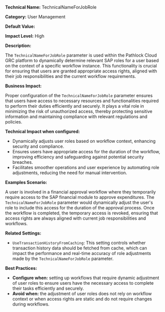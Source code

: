 **Technical Name:** TechnicalNameForJobRole

**Category:** User Management

**Default Value:** 

**Impact Level:** High

**Description:**

The `TechnicalNameForJobRole` parameter is used within the Pathlock Cloud GRC platform to dynamically determine relevant SAP roles for a user based on the context of a specific workflow instance. This functionality is crucial for ensuring that users are granted appropriate access rights, aligned with their job responsibilities and the current workflow requirements.

**Business Impact:**

Proper configuration of the `TechnicalNameForJobRole` parameter ensures that users have access to necessary resources and functionalities required to perform their duties efficiently and securely. It plays a vital role in minimizing the risk of unauthorized access, thereby protecting sensitive information and maintaining compliance with relevant regulations and policies.

**Technical Impact when configured:**

- Dynamically adjusts user roles based on workflow context, enhancing security and compliance.
- Ensures users have appropriate access for the duration of the workflow, improving efficiency and safeguarding against potential security breaches.
- Facilitates smoother operations and user experience by automating role adjustments, reducing the need for manual intervention.

**Examples Scenario:**

A user is involved in a financial approval workflow where they temporarily require access to the SAP financial module to approve expenditures. The `TechnicalNameForJobRole` parameter would dynamically adjust the user's role to include this access for the duration of the approval process. Once the workflow is completed, the temporary access is revoked, ensuring that access rights are always aligned with current job responsibilities and workflows.

**Related Settings:**

- `UseTransactionHistoryFromCaching`: This setting controls whether transaction history data should be fetched from cache, which can impact the performance and real-time accuracy of role adjustments made by the `TechnicalNameForJobRole` parameter.

**Best Practices:** 

- **Configure when:** setting up workflows that require dynamic adjustment of user roles to ensure users have the necessary access to complete their tasks efficiently and securely. 
- **Avoid when:** the adjustment of user roles does not rely on workflow context or when access rights are static and do not require changes during workflows.
